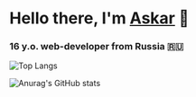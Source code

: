 # Hello there, I'm [Askar](https://t.me/a_s_k_a_rr) 👋
### 16 y.o. web-developer from Russia 🇷🇺

![Top Langs](https://github-readme-stats.vercel.app/api/top-langs/?username=askarkasimov&layout=compact&theme=transparent&custom_title=My%20Public%20Top)

![Anurag's GitHub stats](https://github-readme-stats.vercel.app/api?username=askarkasimov&show_icons=true&count_private=true&theme=transparent&custom_title=My%20GitHub%20Stats&hide=prs,issues,contribs)
